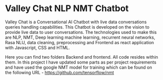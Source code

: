 # Valley Chat NLP NMT Chatbot
Valley Chat is a Conversational AI Chatbot with live data conversations queries handling capabilities.
This Chatbot is developed on the vision to provide live data to user conversations. The technologies used to make this are NLP, NMT, Deep learning machine learning, recurrent neural networks, Rasa NLU, data cleaning, preprocessing and Frontend as react application with Javascript, CSS and HTML.

Here you can find two folders Backend and frontend. All code resides within them.
In this project I have updated some parts as per project requirements and have used the google NMT model for training which can be found on the following URL - https://github.com/tensorflow/nmt
